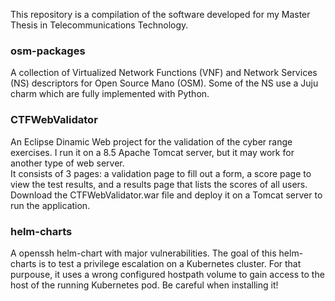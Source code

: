 
This repository is a compilation of the software developed for my Master Thesis in Telecommunications Technology.

### osm-packages

A collection of Virtualized Network Functions (VNF) and Network Services (NS) descriptors for Open Source Mano (OSM). Some of the NS use a Juju charm which are fully implemented with Python.

### CTFWebValidator

An Eclipse Dinamic Web project for the validation of the cyber range exercises. I run it on a 8.5 Apache Tomcat server, but it may work for another type of web server.  
It consists of 3 pages: a validation page to fill out a form, a score page to view the test results, and a results page that lists the scores of all users.  
Download the CTFWebValidator.war file and deploy it on a Tomcat server to run the application.

### helm-charts

A openssh helm-chart with major vulnerabilities. The goal of this helm-charts is to test a privilege escalation on a Kubernetes cluster. For that purpouse, it uses a wrong configured hostpath volume to gain access to the host of the running Kubernetes pod. Be careful when installing it!
